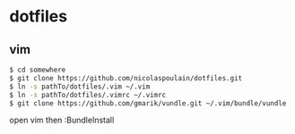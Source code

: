 dotfiles
========


vim
---


```bash
$ cd somewhere
$ git clone https://github.com/nicolaspoulain/dotfiles.git
$ ln -s pathTo/dotfiles/.vim ~/.vim
$ ln -s pathTo/dotfiles/.vimrc ~/.vimrc
$ git clone https://github.com/gmarik/vundle.git ~/.vim/bundle/vundle
```
open vim then :BundleInstall
